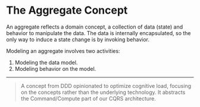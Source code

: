 # The Aggregate Concept

An aggregate reflects a domain concept, a collection of data (state) and behavior to manipulate the data. The data is
internally encapsulated, so the only way to induce a state change is by invoking behavior.

Modeling an aggregate involves two activities:

1. Modeling the data model.
2. Modeling behavior on the model.

----

> A concept from DDD opinionated to optimize cognitive load, focusing on the concepts rather than the underlying
> technology.
> It abstracts the Command/Compute part of our CQRS architecture.
>